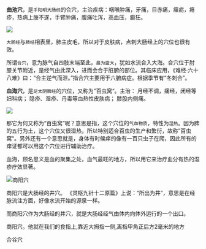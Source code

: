


**曲池穴**，是`手阳明大肠经`的合穴，主治疾病：咽喉肿痛，牙痛，目赤痛，瘰疬，瘾疹，热病上肢不遂，手臂肿痛，腹痛吐泻，高血压，癫狂。


![](.images/穴位图/2019-04-18-20-25-34.png)


`大肠经`与`肺经`相表里，肺主皮毛，所以对于皮肤病，点刺大肠经上的穴位也很有效。

所谓`合穴`，意为脉气自四肢末端至此，`最为盛大`，犹如水流合入大海。合穴位于肘膝关节附近，是经气由此深入，进而会合于脏腑的部位。其临床应用，《难经·六十八难》曰：“合主逆气而泄。”指合穴主要用于六腑病症。根据季节有“冬刺合”。




**血海穴**，是`足太阴脾经`的穴位，又称为”百虫窝“。主治： 月经不调，痛经，闭经等妇科病； 隐疹、湿疹、丹毒等血热性皮肤病； 膝股内侧痛。

![](.images/穴位图/血海穴血海穴.png)


那它为何又称为“百虫窝”呢？意思是指，这个穴位的`气血物质`，特性为`湿热`。因为脾的五行为土，这个穴位又很湿热，所以特别适合百虫的生产和繁衍，故称”百虫窝“。另外还有一个意思就是，身体有时候痒的像有一百只虫子在爬，因此所有的痒证都可以用这个穴位进行辅助治疗。


血海，顾名思义是血的聚集之处，血气最旺的地方，所以用它来治疗血分有热的湿疹疗效显著。





![商阳穴](.images/穴位图/商阳穴.png)

商阳穴是大肠经的井穴。
《灵枢九针十二原篇》上说：“所出为井”，意思是在经脉流注方面，好像水流开始的源泉一样。

而商阳穴作为大肠经的井穴，就是大肠经经气由体内向体外运行的一个出口。

商阳穴。他就在我们的食指上,靠近大拇指一侧,离指甲角正后方2毫米的地方




合谷穴